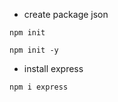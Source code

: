 - create package json 

```
npm init
```

```
npm init -y
```

- install express

```
npm i express
```